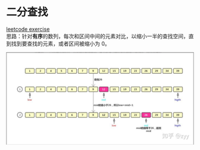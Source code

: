 # 二分查找
[leetcode exercise](https://leetcode.cn/problems/binary-search/ "704 二分查找")  
思路：针对**有序**的数列，每次和区间中间的元素对比，以缩小一半的查找空间，直到找到要查找的元素，或者区间被缩小为 0。

[![二分流程示例图](../pictures/binarySearchExample.png "binarySearchExample")](https://zhuanlan.zhihu.com/p/143879079)

